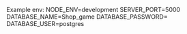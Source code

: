 Example env:
NODE_ENV=development
SERVER_PORT=5000
DATABASE_NAME=Shop_game
DATABASE_PASSWORD=
DATABASE_USER=postgres
